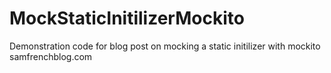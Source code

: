 # MockStaticInitilizerMockito
 Demonstration code for blog post on mocking a static initilizer with mockito samfrenchblog.com
